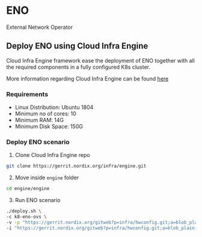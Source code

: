 # ENO
External Network Operator

## Deploy ENO using Cloud Infra Engine

Cloud Infra Engine framework ease the deployment of ENO together with all the required components in a fully configured K8s cluster.

More information regarding Cloud Infra Engine can be found [here](https://docs.nordix.org/submodules/infra/engine/docs/user-guide.html)

### Requirements

- Linux Distribution: Ubuntu 1804
- Minimum no of cores: 10
- Minimum RAM: 14G
- Minimum Disk Space: 150G
  
### Deploy ENO scenario

1. Clone Cloud Infra Engine repo

```bash
git clone https://gerrit.nordix.org/infra/engine.git
```
2. Move inside `engine` folder
```bash
cd engine/engine
```
3. Run ENO scenario
```bash
./deploy.sh \
-c k8-eno-ovs \
-v -p "https://gerrit.nordix.org/gitweb?p=infra/hwconfig.git;a=blob_plain;f=pods/eno-vpod1-pdf.yml" \
-i "https://gerrit.nordix.org/gitweb?p=infra/hwconfig.git;a=blob_plain;f=pods/eno-vpod1-idf.yml"
```

